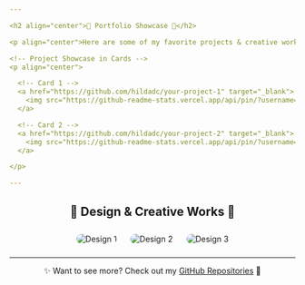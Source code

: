 ```yaml
---

<h2 align="center">🌟 Portfolio Showcase 🌟</h2>

<p align="center">Here are some of my favorite projects & creative works ✨</p>

<!-- Project Showcase in Cards -->
<p align="center">

  <!-- Card 1 -->
  <a href="https://github.com/hildadc/your-project-1" target="_blank">
    <img src="https://github-readme-stats.vercel.app/api/pin/?username=hildadc&repo=your-project-1&theme=tokyonight&hide_border=true&bg_color=0D1117&title_color=ff69b4&icon_color=ffb6c1" />
  </a>

  <!-- Card 2 -->
  <a href="https://github.com/hildadc/your-project-2" target="_blank">
    <img src="https://github-readme-stats.vercel.app/api/pin/?username=hildadc&repo=your-project-2&theme=tokyonight&hide_border=true&bg_color=0D1117&title_color=ff69b4&icon_color=ffb6c1" />
  </a>

</p>

---
```


<!-- Gallery Style Section -->
<h2 align="center">🎨 Design & Creative Works 🎨</h2>

<p align="center">
  <img src="https://placehold.co/250x150/ffb6c1/ffffff?text=Design+1" alt="Design 1" style="border-radius:10px; margin:10px;">
  <img src="https://placehold.co/250x150/dda0dd/ffffff?text=Design+2" alt="Design 2" style="border-radius:10px; margin:10px;">
  <img src="https://placehold.co/250x150/87cefa/ffffff?text=Design+3" alt="Design 3" style="border-radius:10px; margin:10px;">
</p>

---

<p align="center">
  ✨ Want to see more? Check out my <a href="https://github.com/hildadc?tab=repositories">GitHub Repositories</a> 💖
</p>
